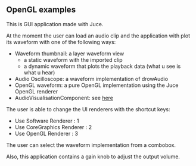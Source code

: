 ## OpenGL examples

This is GUI application made with Juce.

At the moment the user can load an audio clip and the application with plot its waveform with one of the following ways:

- Waveform thumbnail: a layer waveform view
	- a static waveform with the imported clip
	- a dynamic waveform that plots the playback data (what u see is what u hear)
- Audio Oscilloscope: a waveform implementation of drowAudio
- OpenGL waveform: a pure OpenGL implementation using the Juce OpenGL renderer
- AudioVisualisationComponent: see [here](https://juce.com/doc/classAudioVisualiserComponent)

The user is able to change the UI renderers with the shortcut keys:

- Use Software Renderer : 1
- Use CoreGraphics Renderer : 2
- Use OpenGL Renderer : 3


The user can select the waveform implementation from a combobox.

Also, this application contains a gain knob to adjust the output volume.
